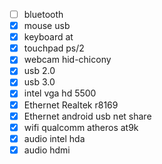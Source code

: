 - [ ] bluetooth
- [x] mouse usb
- [x] keyboard at
- [x] touchpad ps/2
- [x] webcam hid-chicony
- [x] usb 2.0
- [x] usb 3.0
- [x] intel vga hd 5500
- [x] Ethernet Realtek r8169
- [x] Ethernet android usb net share
- [x] wifi qualcomm atheros at9k
- [x] audio intel hda
- [x] audio hdmi
